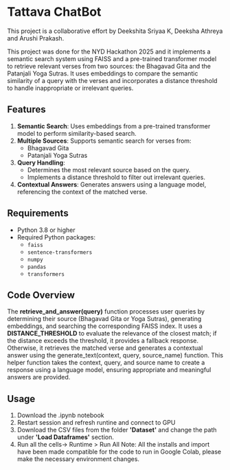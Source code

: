 # Tattava ChatBot 

This project is a collaborative effort by Deekshita Sriyaa K, Deeksha Athreya and Arushi Prakash.

This project was done for the NYD Hackathon 2025 and it implements a semantic search system using FAISS and a pre-trained transformer model to retrieve relevant verses from two sources: the Bhagavad Gita and the Patanjali Yoga Sutras. It uses embeddings to compare the semantic similarity of a query with the verses and incorporates a distance threshold to handle inappropriate or irrelevant queries.

## Features

1. **Semantic Search**: Uses embeddings from a pre-trained transformer model to perform similarity-based search.
2. **Multiple Sources**: Supports semantic search for verses from:
   - Bhagavad Gita
   - Patanjali Yoga Sutras
3. **Query Handling**:
   - Determines the most relevant source based on the query.
   - Implements a distance threshold to filter out irrelevant queries.
4. **Contextual Answers**: Generates answers using a language model, referencing the context of the matched verse.

## Requirements

- Python 3.8 or higher
- Required Python packages:
  - `faiss`
  - `sentence-transformers`
  - `numpy`
  - `pandas`
  - `transformers` 

## Code Overview

The **retrieve_and_answer(query)** function processes user queries by determining their source (Bhagavad Gita or Yoga Sutras), generating embeddings, and searching the corresponding FAISS index. It uses a **DISTANCE_THRESHOLD** to evaluate the relevance of the closest match; if the distance exceeds the threshold, it provides a fallback response. Otherwise, it retrieves the matched verse and generates a contextual answer using the generate_text(context, query, source_name) function. This helper function takes the context, query, and source name to create a response using a language model, ensuring appropriate and meaningful answers are provided.

## Usage
1. Download the .ipynb notebook
2. Restart session and refresh runtine and connect to GPU
3. Download the CSV files from the folder **'Dataset'** and change the path under **'Load Dataframes'** section.
4. Run all the cells-> Runtime > Run All
Note: All the installs and import have been made compatible for the code to run in Google Colab, please make the necessary environment changes.
